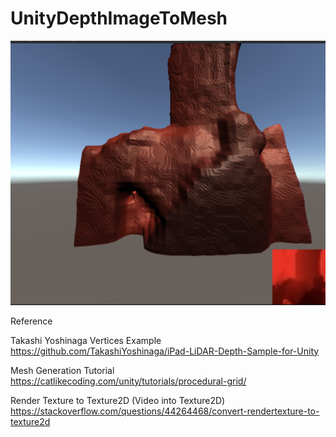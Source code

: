 # UnityDepthImageToMesh
 
 ![Alt text](Image/DepthGeneration.png)
 
Reference

Takashi Yoshinaga Vertices Example
https://github.com/TakashiYoshinaga/iPad-LiDAR-Depth-Sample-for-Unity

Mesh Generation Tutorial
https://catlikecoding.com/unity/tutorials/procedural-grid/

Render Texture to Texture2D (Video into Texture2D)
https://stackoverflow.com/questions/44264468/convert-rendertexture-to-texture2d
